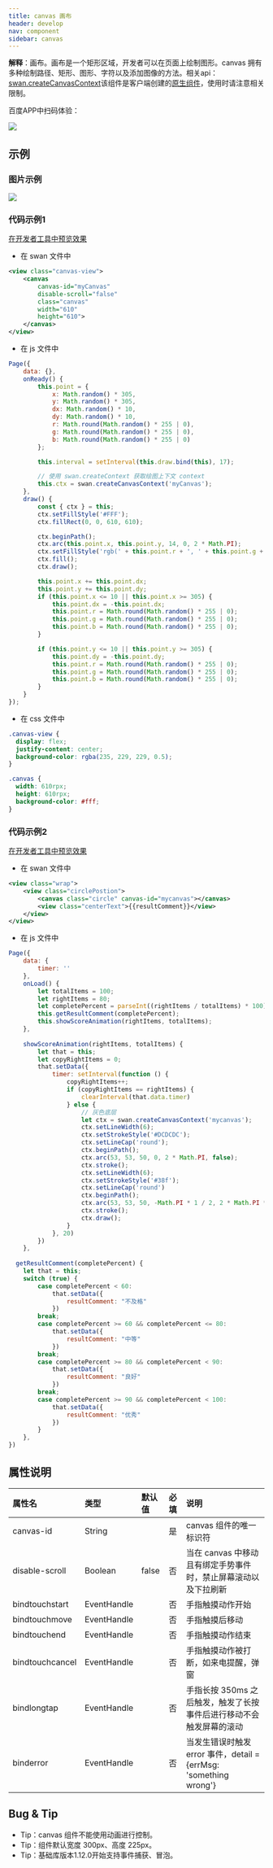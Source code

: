 ```yaml
---
title: canvas 画布
header: develop
nav: component
sidebar: canvas
---
```


 

**解释**：画布。画布是一个矩形区域，开发者可以在页面上绘制图形。canvas 拥有多种绘制路径、矩形、图形、字符以及添加图像的方法。相关api：[swan.createCanvasContext](https://smartprogram.baidu.com/docs/develop/api/show/canvas/)该组件是客户端创建的[原生组件](https://smartprogram.baidu.com/docs/develop/component/native/)，使用时请注意相关限制。



 百度APP中扫码体验： 

<img src="https://b.bdstatic.com/miniapp/assets/images/doc_demo/canvas.png"  class="demo-qrcode-image" />


## 示例
###  图片示例 

<div class="m-doc-custom-examples">
    <div class="m-doc-custom-examples-correct">
        <img src="https://b.bdstatic.com/miniapp/images/canvas.gif">
    </div>
    <div class="m-doc-custom-examples-correct">
        <img src=" ">
    </div>
    <div class="m-doc-custom-examples-correct">
        <img src=" ">
    </div>     
</div>

###  代码示例1 

<a href="swanide://fragment/6c7a47d907f45b2629884c6a9aed15541572509879120" title="在开发者工具中预览效果" target="_self">在开发者工具中预览效果</a>

* 在 swan 文件中

```xml
<view class="canvas-view">
    <canvas 
        canvas-id="myCanvas" 
        disable-scroll="false" 
        class="canvas" 
        width="610"
        height="610">
    </canvas>
</view>

```

* 在 js 文件中

```javascript
Page({
    data: {},
    onReady() {
        this.point = {
            x: Math.random() * 305,
            y: Math.random() * 305,
            dx: Math.random() * 10,
            dy: Math.random() * 10,
            r: Math.round(Math.random() * 255 | 0),
            g: Math.round(Math.random() * 255 | 0),
            b: Math.round(Math.random() * 255 | 0)
        };

        this.interval = setInterval(this.draw.bind(this), 17);

        // 使用 swan.createContext 获取绘图上下文 context
        this.ctx = swan.createCanvasContext('myCanvas');
    },
    draw() {
        const { ctx } = this;
        ctx.setFillStyle('#FFF');
        ctx.fillRect(0, 0, 610, 610);

        ctx.beginPath();
        ctx.arc(this.point.x, this.point.y, 14, 0, 2 * Math.PI);
        ctx.setFillStyle('rgb(' + this.point.r + ', ' + this.point.g + ', ' + this.point.b + ')');
        ctx.fill();
        ctx.draw();

        this.point.x += this.point.dx;
        this.point.y += this.point.dy;
        if (this.point.x <= 10 || this.point.x >= 305) {
            this.point.dx = -this.point.dx;
            this.point.r = Math.round(Math.random() * 255 | 0);
            this.point.g = Math.round(Math.random() * 255 | 0);
            this.point.b = Math.round(Math.random() * 255 | 0);
        }

        if (this.point.y <= 10 || this.point.y >= 305) {
            this.point.dy = -this.point.dy;
            this.point.r = Math.round(Math.random() * 255 | 0);
            this.point.g = Math.round(Math.random() * 255 | 0);
            this.point.b = Math.round(Math.random() * 255 | 0);
        }
    }
});
```

* 在 css 文件中

```css
.canvas-view {
  display: flex;
  justify-content: center;
  background-color: rgba(235, 229, 229, 0.5);
}

.canvas {
  width: 610rpx;
  height: 610rpx;
  background-color: #fff;
}
```

###  代码示例2 

<a href="swanide://fragment/7f8700d9c2619093aac34548612fa3f91575828644802" title="在开发者工具中预览效果" target="_self">在开发者工具中预览效果</a>

* 在 swan 文件中

```xml
<view class="wrap">
    <view class="circlePostion">
        <canvas class="circle" canvas-id="mycanvas"></canvas>
        <view class="centerText">{{resultComment}}</view>
    </view>
</view>
```

* 在 js 文件中

```javascript
Page({
    data: {
        timer: ''
    },
    onLoad() {
        let totalItems = 100;
        let rightItems = 80;
        let completePercent = parseInt((rightItems / totalItems) * 100);
        this.getResultComment(completePercent);
        this.showScoreAnimation(rightItems, totalItems);
    },
 
    showScoreAnimation(rightItems, totalItems) {
        let that = this;
        let copyRightItems = 0;
        that.setData({
            timer: setInterval(function () {
                copyRightItems++;
                if (copyRightItems == rightItems) {
                    clearInterval(that.data.timer)
                } else {
                    // 灰色底层
                    let ctx = swan.createCanvasContext('mycanvas');
                    ctx.setLineWidth(6);
                    ctx.setStrokeStyle('#DCDCDC');
                    ctx.setLineCap('round');
                    ctx.beginPath();
                    ctx.arc(53, 53, 50, 0, 2 * Math.PI, false);
                    ctx.stroke();
                    ctx.setLineWidth(6);
                    ctx.setStrokeStyle('#38f');
                    ctx.setLineCap('round')
                    ctx.beginPath();
                    ctx.arc(53, 53, 50, -Math.PI * 1 / 2, 2 * Math.PI * (copyRightItems / totalItems) - Math.PI * 1 / 2, false);
                    ctx.stroke();
                    ctx.draw();
                }
            }, 20)
        })
    },
 
  getResultComment(completePercent) {
    let that = this;
    switch (true) {
        case completePercent < 60:
            that.setData({
                resultComment: "不及格"
            })
        break;
        case completePercent >= 60 && completePercent <= 80:
            that.setData({
                resultComment: "中等"
            })
        break;
        case completePercent >= 80 && completePercent < 90:
            that.setData({
                resultComment: "良好"
            })
        break;
        case completePercent >= 90 && completePercent < 100:
            that.setData({
                resultComment: "优秀"
            }) 
        }
    },
})
```

##  属性说明 

|属性名 |类型  |默认值  | 必填 |说明|
|:---- |:---- |:---- |:---- |:---- |
| canvas-id | String |  | 是 |canvas 组件的唯一标识符 |
| disable-scroll | Boolean  | false | 否 | 当在 canvas 中移动且有绑定手势事件时，禁止屏幕滚动以及下拉刷新 |
| bindtouchstart | EventHandle |  | 否 | 手指触摸动作开始 |
| bindtouchmove | EventHandle |  | 否 |手指触摸后移动 |
| bindtouchend | EventHandle |  | 否 |手指触摸动作结束 |
| bindtouchcancel | EventHandle |  | 否 |手指触摸动作被打断，如来电提醒，弹窗 |
| bindlongtap | EventHandle |  | 否 |手指长按 350ms 之后触发，触发了长按事件后进行移动不会触发屏幕的滚动 |
| binderror | EventHandle |  | 否 |当发生错误时触发 error 事件，detail = {errMsg: 'something wrong'} |


##  Bug & Tip 

* Tip：canvas 组件不能使用动画进行控制。
* Tip：组件默认宽度 300px、高度 225px。
* Tip：基础库版本1.12.0开始支持事件捕获、冒泡。
